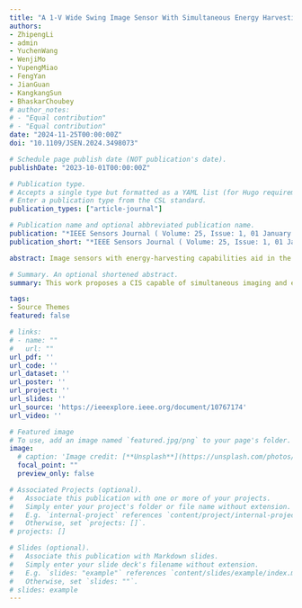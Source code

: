 ```yaml
---
title: "A 1-V Wide Swing Image Sensor With Simultaneous Energy Harvesting and Imaging Modes for IoT Applications"
authors:
- ZhipengLi
- admin
- YuchenWang
- WenjiMo
- YupengMiao
- FengYan
- JianGuan
- KangkangSun
- BhaskarChoubey
# author_notes:
# - "Equal contribution"
# - "Equal contribution"
date: "2024-11-25T00:00:00Z"
doi: "10.1109/JSEN.2024.3498073"

# Schedule page publish date (NOT publication's date).
publishDate: "2023-10-01T00:00:00Z"

# Publication type.
# Accepts a single type but formatted as a YAML list (for Hugo requirements).
# Enter a publication type from the CSL standard.
publication_types: ["article-journal"]

# Publication name and optional abbreviated publication name.
publication: "*IEEE Sensors Journal ( Volume: 25, Issue: 1, 01 January 2025)*."
publication_short: "*IEEE Sensors Journal ( Volume: 25, Issue: 1, 01 January 2025)*."

abstract: Image sensors with energy-harvesting capabilities aid in the development of self-powered Internet of Things (IoT) nodes. By achieving simultaneous energy harvesting and imaging, these image sensors make it possible to eliminate batteries and directly achieve self-powered operation. The article proposes a 1-V wide swing image sensor with simultaneous energy harvesting and imaging modes. The proposed pixel utilizes a vertical n+/p-well/DNW/P-sub structures as the photodiode based on a standard 180-nm CMOS mixed-signal process. The n+/p-well is used for imaging, while the p-well/DNW and DNW/P-sub are used for energy harvesting with p-well and P-sub shorted together. Moreover, a traditional 4T pixel has been improved by using CMOS pairs as the switches and zero-threshold NMOS as the source follower. The rail-to-rail pixel output swing can be achieved. An image sensor with simultaneous energy harvesting and imaging modes, which consists of a 32×32 pixel array, a controller, and a dual-channel PWM quantizer, has been designed and fabricated. Measurement results show that the average power consumption of the image sensor is approximately 899.6 nW with 25 fps at 3 klx. The proposed image sensor has a DR of 47.3 dB under a 1-V supply. The measured power generated by energy harvesting while maintaining imaging functionality is 194 pW/lx/mm2.

# Summary. An optional shortened abstract.
summary: This work proposes a CIS capable of simultaneous imaging and energy harvesting without the need for additional p-n junctions in the pixel array. 

tags:
- Source Themes
featured: false

# links:
# - name: ""
#   url: ""
url_pdf: ''
url_code: ''
url_dataset: ''
url_poster: ''
url_project: ''
url_slides: ''
url_source: 'https://ieeexplore.ieee.org/document/10767174'
url_video: ''

# Featured image
# To use, add an image named `featured.jpg/png` to your page's folder. 
image:
  # caption: 'Image credit: [**Unsplash**](https://unsplash.com/photos/jdD8gXaTZsc)'
  focal_point: ""
  preview_only: false

# Associated Projects (optional).
#   Associate this publication with one or more of your projects.
#   Simply enter your project's folder or file name without extension.
#   E.g. `internal-project` references `content/project/internal-project/index.md`.
#   Otherwise, set `projects: []`.
# projects: []

# Slides (optional).
#   Associate this publication with Markdown slides.
#   Simply enter your slide deck's filename without extension.
#   E.g. `slides: "example"` references `content/slides/example/index.md`.
#   Otherwise, set `slides: ""`.
# slides: example
---
```


<!-- {{% callout note %}}
Click the *Cite* button above to demo the feature to enable visitors to import publication metadata into their reference management software.
{{% /callout %}}

{{% callout note %}}
Create your slides in Markdown - click the *Slides* button to check out the example.
{{% /callout %}}

Add the publication's **full text** or **supplementary notes** here. You can use rich formatting such as including [code, math, and images](https://docs.hugoblox.com/content/writing-markdown-latex/). -->
